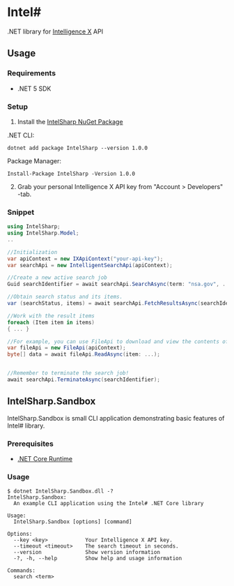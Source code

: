 # Intel#
.NET library for [Intelligence X](https://intelx.io/) API

## Usage
### Requirements
+ .NET 5 SDK

### Setup
1. Install the [IntelSharp NuGet Package](https://www.nuget.org/packages/IntelSharp/)

.NET CLI: 
```
dotnet add package IntelSharp --version 1.0.0
```
Package Manager: 
```
Install-Package IntelSharp -Version 1.0.0
```

2. Grab your personal Intelligence X API key from "Account > Developers" -tab.

### Snippet
```C#
using IntelSharp;
using IntelSharp.Model;
..

//Initialization
var apiContext = new IXApiContext("your-api-key");
var searchApi = new IntelligentSearchApi(apiContext);

//Create a new active search job
Guid searchIdentifier = await searchApi.SearchAsync(term: "nsa.gov", ...);

//Obtain search status and its items.
var (searchStatus, items) = await searchApi.FetchResultsAsync(searchIdentifier);

//Work with the result items
foreach (Item item in items)
{ ... }

//For example, you can use FileApi to download and view the contents of the found items.
var fileApi = new FileApi(apiContext);
byte[] data = await fileApi.ReadAsync(item: ...);


//Remember to terminate the search job!
await searchApi.TerminateAsync(searchIdentifier);
```

## IntelSharp.Sandbox
IntelSharp.Sandbox is small CLI application demonstrating basic features of Intel# library.
### Prerequisites
+ [.NET Core Runtime](https://dotnet.microsoft.com/download/dotnet-core/current/runtime ".NET Core Runtime")

### Usage
```
$ dotnet IntelSharp.Sandbox.dll -?
IntelSharp.Sandbox:
  An example CLI application using the Intel# .NET Core library

Usage:
  IntelSharp.Sandbox [options] [command]

Options:
  --key <key>            Your Intelligence X API key.
  --timeout <timeout>    The search timeout in seconds.
  --version              Show version information
  -?, -h, --help         Show help and usage information

Commands:
  search <term>
  ```
